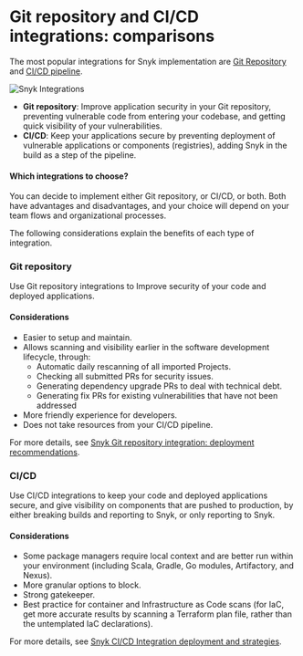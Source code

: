 # Git repository and CI/CD integrations: comparisons

The most popular integrations for Snyk implementation are [Git Repository](git-repository-scm-integrations/) and [CI/CD pipeline](ci-cd-integrations/).

![Snyk Integrations](../.gitbook/assets/scm-ci-cid.png)

* **Git repository**: Improve application security in your Git repository, preventing vulnerable code from entering your codebase, and getting quick visibility of your vulnerabilities.
* **CI/CD**: Keep your applications secure by preventing deployment of vulnerable applications or components (registries), adding Snyk in the build as a step of the pipeline.

#### Which integrations to choose?

You can decide to implement either Git repository, or CI/CD, or both. Both have advantages and disadvantages, and your choice will depend on your team flows and organizational processes.

The following considerations explain the benefits of each type of integration.

### Git repository

Use Git repository integrations to Improve security of your code and deployed applications.

#### Considerations

* Easier to setup and maintain.
* Allows scanning and visibility earlier in the software development lifecycle, through:
  * Automatic daily rescanning of all imported Projects.
  * Checking all submitted PRs for security issues.
  * Generating dependency upgrade PRs to deal with technical debt.
  * Generating fix PRs for existing vulnerabilities that have not been addressed
* More friendly experience for developers.
* Does not take resources from your CI/CD pipeline.

For more details, see [Snyk Git repository integration: deployment recommendations](git-repository-scm-integrations/snyk-scm-integration-good-practices.md).

### CI/CD

Use CI/CD integrations to keep your code and deployed applications secure, and give visibility on components that are pushed to production, by either breaking builds and reporting to Snyk, or only reporting to Snyk.

#### Considerations

* Some package managers require local context and are better run within your environment (including Scala, Gradle, Go modules, Artifactory, and Nexus).
* More granular options to block.
* Strong gatekeeper.
* Best practice for container and Infrastructure as Code scans (for IaC, get more accurate results by scanning a Terraform plan file, rather than the untemplated IaC declarations).

For more details, see [Snyk CI/CD Integration deployment and strategies](ci-cd-integrations/snyk-ci-cd-integration-deployment-and-strategies/).
